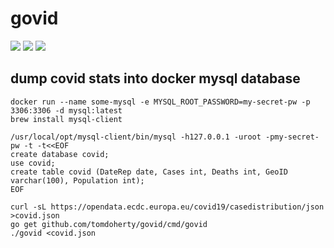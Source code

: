 # govid

[![](https://goreportcard.com/badge/github.com/tomdoherty/govid)](https://goreportcard.com/report/github.com/tomdoherty/govid)
[![](https://img.shields.io/github/release/tomdoherty/govid.svg)](https://github.com/tomdoherty/govid/releases/latest)
[![](https://github.com/tomdoherty/govid/workflows/Go/badge.svg)](https://github.com/tomdoherty/govid/actions)

## dump covid stats into docker mysql database


```shell
docker run --name some-mysql -e MYSQL_ROOT_PASSWORD=my-secret-pw -p 3306:3306 -d mysql:latest
brew install mysql-client

```

```shell
/usr/local/opt/mysql-client/bin/mysql -h127.0.0.1 -uroot -pmy-secret-pw -t -t<<EOF
create database covid;
use covid;
create table covid (DateRep date, Cases int, Deaths int, GeoID varchar(100), Population int);
EOF

```

```shell
curl -sL https://opendata.ecdc.europa.eu/covid19/casedistribution/json >covid.json
go get github.com/tomdoherty/govid/cmd/govid
./govid <covid.json

```
